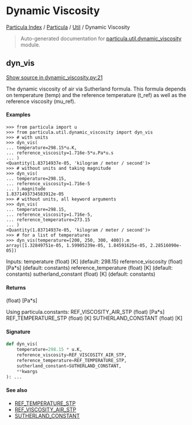 # Dynamic Viscosity

[Particula Index](../../README.md#particula-index) / [Particula](../index.md#particula) / [Util](./index.md#util) / Dynamic Viscosity

> Auto-generated documentation for [particula.util.dynamic_viscosity](../../../../particula/util/dynamic_viscosity.py) module.

## dyn_vis

[Show source in dynamic_viscosity.py:21](../../../../particula/util/dynamic_viscosity.py#L21)

 The dynamic viscosity of air via Sutherland formula.
This formula depends on temperature (temp) and the reference
temperature (t_ref) as well as the reference viscosity (mu_ref).

#### Examples

```
>>> from particula import u
>>> from particula.util.dynamic_viscosity import dyn_vis
>>> # with units
>>> dyn_vis(
... temperature=298.15*u.K,
... reference_viscosity=1.716e-5*u.Pa*u.s
... )
<Quantity(1.83714937e-05, 'kilogram / meter / second')>
>>> # without units and taking magnitude
>>> dyn_vis(
... temperature=298.15,
... reference_viscosity=1.716e-5
... ).magnitude
1.8371493734583912e-05
>>> # without units, all keyword arguments
>>> dyn_vis(
... temperature=298.15,
... reference_viscosity=1.716e-5,
... reference_temperature=273.15
... )
<Quantity(1.83714937e-05, 'kilogram / meter / second')>
>>> # for a list of temperatures
>>> dyn_vis(temperature=[200, 250, 300, 400]).m
array([1.32849751e-05, 1.59905239e-05, 1.84591625e-05, 2.28516090e-05])
```

Inputs:
    temperature             (float) [K]     (default: 298.15)
    reference_viscosity     (float) [Pa*s]  (default: constants)
    reference_temperature   (float) [K]     (default: constants)
    sutherland_constant     (float) [K]     (default: constants)

#### Returns

(float) [Pa*s]

Using particula.constants:
    REF_VISCOSITY_AIR_STP   (float) [Pa*s]
    REF_TEMPERATURE_STP     (float) [K]
    SUTHERLAND_CONSTANT     (float) [K]

#### Signature

```python
def dyn_vis(
    temperature=298.15 * u.K,
    reference_viscosity=REF_VISCOSITY_AIR_STP,
    reference_temperature=REF_TEMPERATURE_STP,
    sutherland_constant=SUTHERLAND_CONSTANT,
    **kwargs
): ...
```

#### See also

- [REF_TEMPERATURE_STP](../constants.md#ref_temperature_stp)
- [REF_VISCOSITY_AIR_STP](../constants.md#ref_viscosity_air_stp)
- [SUTHERLAND_CONSTANT](../constants.md#sutherland_constant)
